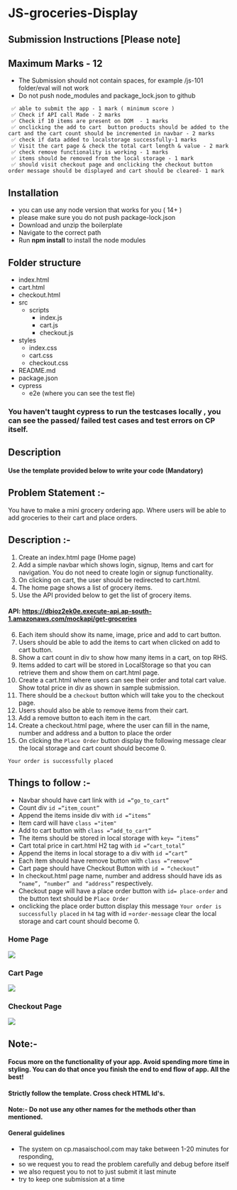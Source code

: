 # JS-groceries-Display

## Submission Instructions [Please note]

## Maximum Marks - 12

- The Submission should not contain spaces, for example /js-101 folder/eval will not work
- Do not push node_modules and package_lock.json to github

```
 ✅ able to submit the app - 1 mark ( minimum score )
 ✅ Check if API call Made - 2 marks
 ✅ Check if 10 items are present on DOM  - 1 marks
 ✅ onclicking the add to cart  button products should be added to the cart and the cart count should be incremented in navbar - 2 marks
 ✅ check if data added to localstorage successfully-1 marks
 ✅ Visit the cart page & check the total cart length & value - 2 mark
 ✅ check remove functionality is working - 1 marks
 ✅ items should be removed from the local storage - 1 mark
 ✅ should visit checkout page and onclicking the checkout button  order message should be displayed and cart should be cleared- 1 mark

```

## Installation

- you can use any node version that works for you ( 14+ )
- please make sure you do not push package-lock.json
- Download and unzip the boilerplate
- Navigate to the correct path
- Run **npm install** to install the node modules

## Folder structure

- index.html
- cart.html
- checkout.html
- src
  - scripts
    - index.js
    - cart.js
    - checkout.js
- styles
  - index.css
  - cart.css
  - checkout.css
- README.md
- package.json
- cypress
  - e2e (where you can see the test fle)

### You haven't taught cypress to run the testcases locally , you can see the passed/ failed test cases and test errors on CP itself.

## Description

#### Use the template provided below to write your code (Mandatory)

## Problem Statement :-

You have to make a mini grocery ordering app. Where users will be able to add groceries to their cart and place orders.

## Description :-

1. Create an index.html page (Home page)
2. Add a simple navbar which shows login, signup, Items and cart for navigation. You do not need to create login or signup functionality.
3. On clicking on cart, the user should be redirected to cart.html.
4. The home page shows a list of grocery items.
5. Use the API provided below to get the list of grocery items.

#### API: https://dbioz2ek0e.execute-api.ap-south-1.amazonaws.com/mockapi/get-groceries

6. Each item should show its name, image, price and add to cart button.
7. Users should be able to add the items to cart when clicked on add to cart button.
8. Show a cart count in div to show how many items in a cart, on top RHS.
9. Items added to cart will be stored in LocalStorage so that you can retrieve them and show them on cart.html page.
10. Create a cart.html where users can see their order and total cart value. Show total price in div as shown in sample submission.
11. There should be a `checkout` button which will take you to the checkout page.
12. Users should also be able to remove items from their cart.
13. Add a remove button to each item in the cart.
14. Create a checkout.html page, where the user can fill in the name, number and address and a button to place the order
15. On clicking the `Place Order` button display the following message clear the local storage and cart count should become 0.

`Your order is successfully placed`

## Things to follow :-

- Navbar should have cart link with `id =“go_to_cart”`
- Count div `id =“item_count”`
- Append the items inside div with `id =“items”`
- Item card will have `class ="item"`
- Add to cart button with `class =“add_to_cart”`
- The items should be stored in local storage with `key= “items”`
- Cart total price in cart.html H2 tag with `id =“cart_total”`
- Append the items in local storage to a div with `id =“cart”`
- Each item should have remove button with `class =“remove”`
- Cart page should have Checkout Button with `id = “checkout”`
- In checkout.html page name, number and address should have ids as `“name”, “number” and “address”` respectively.
- Checkout page will have a place order button with `id= place-order` and the button text should be `Place Order`
- onclicking the place order button display this message `Your order is successfully placed` in `h4` tag with id =`order-message` clear the local storage and cart count should become 0.

### Home Page

![](https://i.imgur.com/SgM21ux.png)

### Cart Page

![](https://i.imgur.com/WTuraqE.png)

### Checkout Page

![](https://i.imgur.com/V8E4Yxu.png)

## Note:-

#### Focus more on the functionality of your app. Avoid spending more time in styling. You can do that once you finish the end to end flow of app. All the best!

#### Strictly follow the template. Cross check HTML Id's.

**Note:- Do not use any other names for the methods other than mentioned.**

####

#### General guidelines

- The system on cp.masaischool.com may take between 1-20 minutes for responding,
- so we request you to read the problem carefully and debug before itself
- we also request you to not to just submit it last minute
- try to keep one submission at a time
